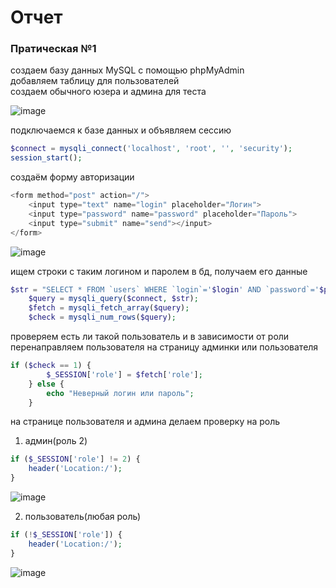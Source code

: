  # Отчет

### Пратическая №1
создаем базу данных MySQL с помощью phpMyAdmin  
добавляем таблицу для пользователей  
создаем обычного юзера и админа для теста  

![image](https://github.com/rinailis/web-security/assets/131038016/2f38652a-30d7-4715-a2f7-1760f1b9b6d6)

подключаемся к базе данных и объявляем сессию
```php
$connect = mysqli_connect('localhost', 'root', '', 'security');
session_start();
```
создаём форму авторизации
```php
<form method="post" action="/">
    <input type="text" name="login" placeholder="Логин">
    <input type="password" name="password" placeholder="Пароль">
    <input type="submit" name="send"></input>
</form>
```

![image](https://github.com/rinailis/web-security/assets/131038016/88df1bb1-3157-4143-a088-fc6f2fe705fc)

ищем строки с таким логином и паролем в бд, получаем его данные
```php
$str = "SELECT * FROM `users` WHERE `login`='$login' AND `password`='$password'";
    $query = mysqli_query($connect, $str);
    $fetch = mysqli_fetch_array($query);
    $check = mysqli_num_rows($query);
```
проверяем есть ли такой пользователь и в зависимости от роли перенаправляем пользователя на страницу админки или пользователя
```php
if ($check == 1) {
        $_SESSION['role'] = $fetch['role'];
    } else {
        echo "Неверный логин или пароль";
    }
```

на странице пользователя и админа делаем проверку на роль
1. админ(роль 2)
```php
if ($_SESSION['role'] != 2) {
    header('Location:/');
}
```

![image](https://github.com/rinailis/web-security/assets/131038016/3b08dead-ab5b-4d2d-929b-29639cbf5402)

2. пользователь(любая роль)
```php
if (!$_SESSION['role']) {
    header('Location:/');
}
```

![image](https://github.com/rinailis/web-security/assets/131038016/307ed8bd-07ed-4495-9013-e29fb4ac98b7)
